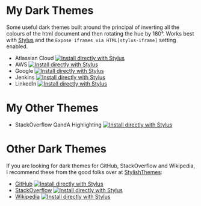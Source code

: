 # My Dark Themes

Some useful dark themes built around the principal of inverting all the colours of the html document and then rotating
the hue by 180&deg;.  Works best with [Stylus](https://add0n.com/stylus.html) and the
`Expose iframes via HTML[stylus-iframe]` setting enabled.

* Atlassian Cloud [![Install directly with Stylus](https://img.shields.io/badge/Install%20directly%20with-Stylus-238b8b.svg)](https://raw.githubusercontent.com/pblew/dark-themes/master/atlassian-cloud-dark.user.css)
* AWS [![Install directly with Stylus](https://img.shields.io/badge/Install%20directly%20with-Stylus-238b8b.svg)](https://raw.githubusercontent.com/pblew/dark-themes/master/aws-dark.user.css)
* Google [![Install directly with Stylus](https://img.shields.io/badge/Install%20directly%20with-Stylus-238b8b.svg)](https://raw.githubusercontent.com/pblew/dark-themes/master/google-dark.user.css)
* Jenkins [![Install directly with Stylus](https://img.shields.io/badge/Install%20directly%20with-Stylus-238b8b.svg)](https://raw.githubusercontent.com/pblew/dark-themes/master/jenkins-dark.user.css)
* LinkedIn [![Install directly with Stylus](https://img.shields.io/badge/Install%20directly%20with-Stylus-238b8b.svg)](https://raw.githubusercontent.com/pblew/dark-themes/master/linkedin-dark.user.css)

# My Other Themes

* StackOverflow QandA Highlighting [![Install directly with Stylus](https://img.shields.io/badge/Install%20directly%20with-Stylus-238b8b.svg)](https://raw.githubusercontent.com/pblew/dark-themes/master/stackoverflow-qanda-highlight.user.css)

# Other Dark Themes

If you are looking for dark themes for GitHub, StackOverflow and Wikipedia, I recommend these from the good folks over 
at [StylishThemes](https://github.com/StylishThemes):

* [GitHub](https://github.com/StylishThemes/GitHub-Dark) [![Install directly with Stylus](https://img.shields.io/badge/Install%20directly%20with-Stylus-238b8b.svg)](https://raw.githubusercontent.com/StylishThemes/GitHub-Dark/master/github-dark.user.css)
* [StackOverflow](https://github.com/StylishThemes/StackOverflow-Dark) [![Install directly with Stylus](https://img.shields.io/badge/Install%20directly%20with-Stylus-238b8b.svg)](https://github.com/StylishThemes/StackOverflow-Dark/raw/master/stackoverflow-dark.user.css)
* [Wikipedia](https://github.com/StylishThemes/Wikipedia-Dark) [![Install directly with Stylus](https://img.shields.io/badge/Install%20directly%20with-Stylus-238b8b.svg)](https://github.com/StylishThemes/Wikipedia-Dark/raw/master/wikipedia-dark.user.css)
